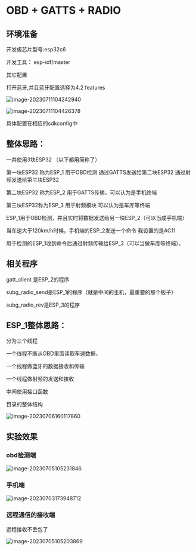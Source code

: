 # OBD + GATTS + RADIO

## 环境准备

开发板芯片型号:esp32c6

开发工具： esp-idf/master

其它配置

打开蓝牙,并且蓝牙配置选择为4.2 features

![image-20230711104242940](https://image-1302263000.cos.ap-nanjing.myqcloud.com/img/image-20230711104242940.png)

![image-20230711104426378](https://image-1302263000.cos.ap-nanjing.myqcloud.com/img/image-20230711104426378.png)



具体配置在相应的sdkconfig中

## 整体思路：

一共使用3块ESP32 （以下都用简称了）

第一块ESP32 称为ESP_1  用于OBD检测 通过GATTS发送给第二块ESP32 通过射频发送给第三块ESP32

第二块ESP32 称为ESP_2  用于GATTS传输，可以认为是手机终端

第三块ESP32称为ESP_3 用于射频模块  可以认为是车库等终端



ESP_1用于OBD检测，并且实时将数据发送给另一块ESP_2（可以当成手机端）

当车速大于120km/h时候，手机端的ESP_2发送一个命令 我设置的是AC11

用于检测的ESP_1收到命令后通过射频传输给ESP_3（可以当做车库等终端）。



## 相关程序

gatt_client 是ESP_2的程序

subg_radio_send是ESP_1的程序（就是中间的主机，最重要的那个板子）

subg_radio_rev是ESP_3的程序



## ESP_1整体思路：

分为三个线程

一个线程不断从OBD里面读取车速数据，

一个线程做蓝牙的数据接收和传输

一个线程做射频的发送和接收



中间使用接口函数



目录的整体结构

![image-20230706160117860](https://image-1302263000.cos.ap-nanjing.myqcloud.com/img/image-20230706160117860.png)





## 实验效果

### obd检测端

![image-20230705105231846](https://image-1302263000.cos.ap-nanjing.myqcloud.com/img/image-20230705105231846.png)



### 手机端

![image-20230703173948712](https://image-1302263000.cos.ap-nanjing.myqcloud.com/img/image-20230703173948712.png)



### 远程通信的接收端

远程接收不丢包了

![image-20230705105203869](https://image-1302263000.cos.ap-nanjing.myqcloud.com/img/image-20230705105203869.png)

